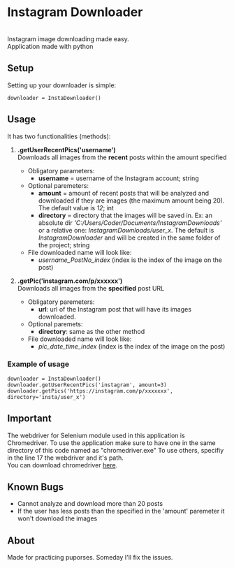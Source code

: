 # Instagram Downloader  
\
Instagram image downloading made easy.  
Application made with python

## Setup
Setting up your downloader is simple:
```
downloader = InstaDownloader()
```

## Usage

It has two functionalities (methods):

1. **.getUserRecentPics('username')**\
   Downloads all images from the **recent** posts within the amount specified
   * Obligatory parameters:
     - **username** = username of the Instagram account; string
   * Optional paremeters:
     - **amount** = amount of recent posts that will be analyzed and downloaded if they are images (the maximum amount being 20). The default value is _12_; int
     - **directory** = directory that the images will be saved in. Ex: an absolute dir _'C:/Users/Coder/Documents/InstagramDownloads'_ or a relative one: *InstagramDownloads/user_x*. The default is _InstagramDownloader_ and will be created in the same folder of the project; string
   * File downloaded name will look like:
     - *username_PostNo_index* (index is the index of the image on the post)

2. **.getPic('instagram.com/p/xxxxxx')**\
   Downloads all images from the **specified** post URL
   * Obligatory paremeters:
     - **url**: url of the Instagram post that will have its images downloaded.
   * Optional paremets:
   	 - **directory**: same as the other method
   * File downloaded name will look like:
     - *pic_date_time_index* (index is the index of the image on the post)

### Example of usage
```
downloader = InstaDownloader()
downloader.getUserRecentPics('instagram', amount=3)
downloader.getPics('https://instagram.com/p/xxxxxxx', directory='insta/user_x')
```

## Important
The webdriver for Selenium module used in this application is Chromedriver.
To use the application make sure to have one in the same directory of this code named as "chromedriver.exe"
To use others, specifiy in the line 17 the webdriver and it's path.  
You can download chromedriver [here](https://sites.google.com/a/chromium.org/chromedriver/downloads).

## Known Bugs
- Cannot analyze and download more than 20 posts
- If the user has less posts than the specified in the 'amount' paremeter it won't download the images

## About
Made for practicing puporses. Someday I'll fix the issues.
